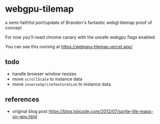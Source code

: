 # webgpu-tilemap
a semi-faithful port/update of Brandon's fantastic webgl tilemap proof of concept


For now you'll need chrome canary with the unsafe webgpu flags enabled. 

You can see this running at https://webgpu-tilemap.vercel.app/


## todo
* handle browser window resizes
* move `scrollScale` to instance data
* move `inverseSpriteTextureSize` to instance data


## references

* original blog post https://blog.tojicode.com/2012/07/sprite-tile-maps-on-gpu.html
